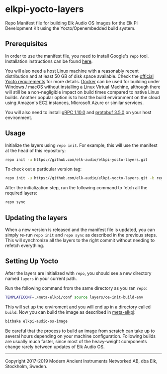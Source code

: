 # elkpi-yocto-layers

Repo Manifest file for building Elk Audio OS Images for the Elk Pi Development Kit using the Yocto/Openembedded build system.

## Prerequisites

In order to use the manifest file, you need to install Google's `repo` tool. Installation instructions can be found [here](https://gerrit.googlesource.com/git-repo).

You will also need a host Linux machine with a reasonably recent distribution and at least 50 GB of disk space available. Check the [official Yocto requirements](https://www.yoctoproject.org/docs/latest/ref-manual/ref-manual.html#ref-manual-system-requirements) for more details.
[Docker](https://www.docker.com/) can be used for building under Windows / macOS without installing a Linux Virtual Machine, although there will still be a non-negligible impact on build times compared to native Linux builds. Another popular option is to host the build environment on the cloud using Amazon's EC2 instances, Microsoft Azure or similar services.

You will also need to install [gRPC 1.10.0](https://github.com/grpc/grpc/tree/v1.10.x) and [protobuf 3.5.0](https://github.com/protocolbuffers/protobuf/tree/3.5.x) on your host environment.

## Usage

Initialize the layers using `repo init`. For example, this will use the manifest at the head of this repository:

```bash
repo init -u https://github.com/elk-audio/elkpi-yocto-layers.git
```

To check out a particular version tag:

```bash
repo init -u https://github.com/elk-audio/elkpi-yocto-layers.git -b regs/tag/<tag name>
```

After the initialization step, run the following command to fetch all the required layers:

```bash
repo sync
```

## Updating the layers

When a new version is released and the manifest file is updated, you can simply re-run `repo init` and `repo sync` as described in the previous steps. This will synchronize all the layers to the right commit without needing to refetch everything.

## Setting Up Yocto

After the layers are initialized with `repo`, you should see a new directory named `layers` in your current path.

Run the following command from the same directory as you ran `repo`:


```bash
TEMPLATECONF=./meta-elkpi/conf source layers/oe-init-build-env
```

This will set up the enviroment and you will end up in a directory called `build`. Now you can build the image as described in [meta-elkpi](https://github.com/elk-audio/meta-elkpi):

```bash
bitbake elkpi-audio-os-image
```

Be careful that the process to build an image from scratch can take up to several hours depending on your machine configuration. Following builds are usually much faster, since most of the heavy-weight components change rarely between updates of Elk Audio OS.

---
Copyright 2017-2019 Modern Ancient Instruments Networked AB, dba Elk, Stockholm, Sweden.

